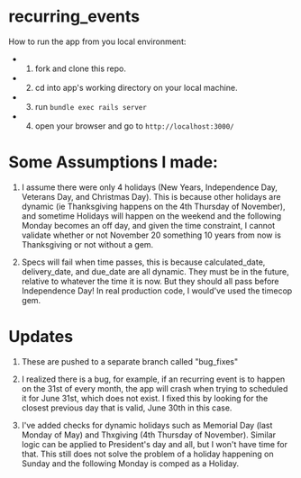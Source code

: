 # recurring_events

How to run the app from you local environment:
* 1. fork and clone this repo.
* 2. cd into app's working directory on your local machine.
* 3. run `bundle exec rails server`
* 4. open your browser and go to `http://localhost:3000/`

# Some Assumptions I made:
1. I assume there were only 4 holidays (New Years, Independence Day, Veterans Day, and Christmas Day).
This is because other holidays are dynamic (ie Thanksgiving happens on the 4th Thursday of November),
and sometime Holidays will happen on the weekend and the following Monday becomes an off day, 
and given the time constraint, I cannot validate whether or not November 20 something 10 years from now is 
Thanksgiving or not without a gem.

2. Specs will fail when time passes, this is because calculated_date, delivery_date, and due_date are all dynamic.
They must be in the future, relative to whatever the time it is now. But they should all pass before Independence Day!
In real production code, I would've used the timecop gem.

# Updates
1. These are pushed to a separate branch called "bug_fixes"

2. I realized there is a bug, for example, if an recurring event is to happen on the 31st of every month, the app will crash when trying to scheduled it for June 31st, which does not exist. I fixed this by looking for the closest previous day that is valid, June 30th in this case.

3. I've added checks for dynamic holidays such as Memorial Day (last Monday of May) and Thxgiving (4th Thursday of November). Similar logic can be applied to President's day and all, but I won't have time for that.
This still does not solve the problem of a holiday happening on Sunday and the following Monday is comped as a Holiday.